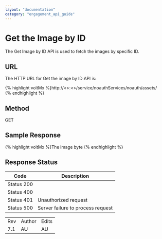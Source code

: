 ```yaml
---
layout: "documentation"
category: "engagement_api_guide"
---
```

                            

Get the Image by ID
===================

The Get Image by ID API is used to fetch the images by specific ID.

URL
---

The HTTP URL for Get the image by ID API is:

{% highlight voltMx %}http://<<host>>:<<port>>/service/noauthServices/noauth/assets/<id>
{% endhighlight %}

Method
------

GET

Sample Response
---------------

{% highlight voltMx %}The image byte
{% endhighlight %}

Response Status
---------------

  
| Code | Description |
| --- | --- |
| Status 200 |  |
| Status 400 |   |
| Status 401 | Unauthorized request |
| Status 500 | Server failure to process request |

<table class="TableStyle-RevisionTable" cellspacing="0" style="mc-table-style: url('../Resources/TableStyles/RevisionTable.css');" data-mc-conditions="Default.HTML"><colgroup><col class="TableStyle-RevisionTable-Column-Column1"> <col class="TableStyle-RevisionTable-Column-Column1"> <col class="TableStyle-RevisionTable-Column-Column1"></colgroup><tbody><tr class="TableStyle-RevisionTable-Body-Body1"><td class="TableStyle-RevisionTable-BodyE-Column1-Body1">Rev</td><td class="TableStyle-RevisionTable-BodyE-Column1-Body1">Author</td><td class="TableStyle-RevisionTable-BodyD-Column1-Body1">Edits</td></tr><tr class="TableStyle-RevisionTable-Body-Body1"><td class="TableStyle-RevisionTable-BodyB-Column1-Body1">7.1</td><td class="TableStyle-RevisionTable-BodyB-Column1-Body1">AU</td><td class="TableStyle-RevisionTable-BodyA-Column1-Body1">AU</td></tr></tbody></table>
